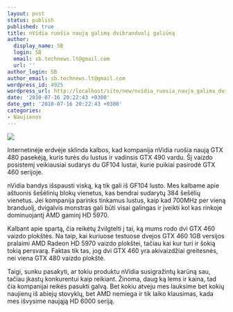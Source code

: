 ```yaml
---
layout: post
status: publish
published: true
title: nVidia ruošia naują galimą dvibranduolį galiūną
author:
  display_name: SB
  login: SB
  email: sb.technews.lt@gmail.com
  url: ''
author_login: SB
author_email: sb.technews.lt@gmail.com
wordpress_id: 4925
wordpress_url: http://localhost/site/new/nvidia_ruosia_nauja_galima_dvibranduoli_galiuna/
date: '2010-07-16 20:22:43 +0300'
date_gmt: '2010-07-16 20:22:43 +0300'
categories:
- Naujienos
---
```

<div class="imgright"><img src="http://www.part.lt/img/a44ae679de77eda826c49e7ab594da03767.jpg"  /></div>
<p>Internetinėje erdvėje sklinda kalbos, kad kompanija nVidia ruošia naują GTX 480 pasekėją, kuris turės du lustus ir vadinsis GTX 490 vardu. Šį vaizdo posistemį veikiausiai sudarys du GF104 lustai, kurie puikiai pasirodė GTX 460 serijoje.</p>
<p>nVidia bandys išspausti viską, ką tik gali iš GF104 lusto. Mes kalbame apie aštuonis šešėlinių blokų vienetus, kas bendrai sudarytų 384 šešėlių vienetus. Jei kompanija parinks tinkamus lustus, kaip kad 700MHz per vieną branduolį, dvigalvis monstras gali būti visai galingas ir įveikti kol kas rinkoje dominuojantį AMD gaminį HD 5970.</p>
<p>Kalbant apie spartą, čia reikėtų žvilgtelti į tai, ką mums rodo dvi GTX 460 vaizdo plokštės. Na taip, kai kuriuose testuose dvejos GTX 460 1GB versijos pralaimi AMD Radeon HD 5970 vaizdo plokštei, tačiau kai kur turi ir šokią tokią persvarą. Faktas tik tas, jog dvi GTX 460 yra akivaizdžiai greitesnės, nei viena GTX 480 vaizdo plokštė.</p>
<p>Taigi, sunku pasakyti, ar tokiu produktu nVidia susigražintų karūną sau, tačiau įkastų konkurentui kaip reikiant. Žinoma, daug ką lems ir kaina, tad čia kompanijai reikės pasukti galvą. Bet kokiu atveju mes lauksime bet kokių naujienų iš abiejų stovyklų, bet AMD nemiega ir tik laiko klausimas, kada mes išvysime naująją HD 6000 seriją.<br /></p>
